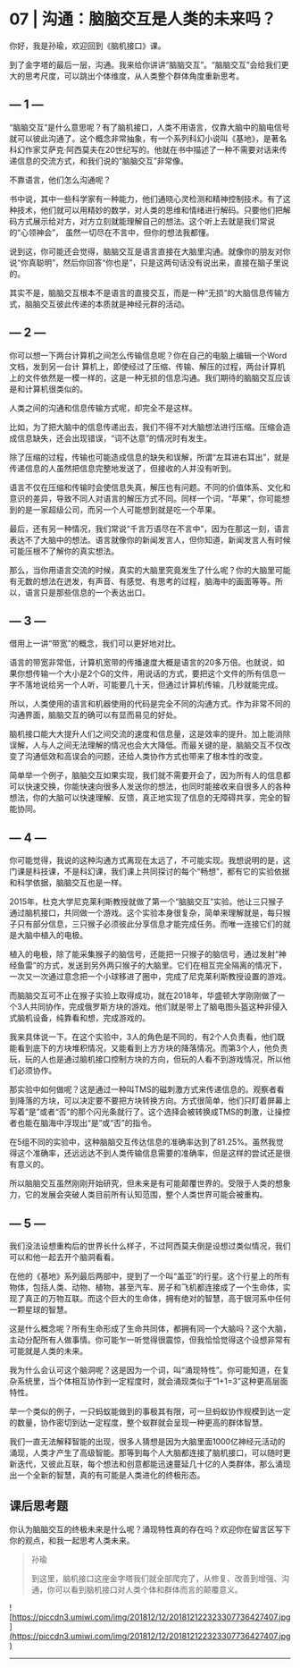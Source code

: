# 07 | 沟通：脑脑交互是人类的未来吗？

你好，我是孙瑜，欢迎回到《脑机接口》课。

到了金字塔的最后一层，沟通。我来给你讲讲“脑脑交互”。“脑脑交互”会给我们更大的思考尺度，可以跳出个体维度，从人类整个群体角度重新思考。

## — 1 —

“脑脑交互”是什么意思呢？有了脑机接口，人类不用语言，仅靠大脑中的脑电信号就可以彼此沟通了。这个概念非常抽象，有一个系列科幻小说叫《基地》，是著名科幻作家艾萨克·阿西莫夫在20世纪写的。他就在书中描述了一种不需要对话来传递信息的交流方式，和我们说的“脑脑交互”非常像。

不靠语言，他们怎么沟通呢？

书中说，其中一些科学家有一种能力，他们通晓心灵检测和精神控制技术。有了这种技术，他们就可以用精妙的数学，对人类的思维和情绪进行解码。只要他们把解码方式展示给对方，对方立刻就能理解自己的想法。这个听上去就是我们常说的“心领神会”， 虽然一切尽在不言中，但你的想法我都懂。

说到这，你可能还会觉得，脑脑交互是语言直接在大脑里沟通。就像你的朋友对你说“你真聪明”，然后你回答“你也是”，只是这两句话没有说出来，直接在脑子里说的。

其实不是，脑脑交互根本不是语言的直接交互，而是一种“无损”的大脑信息传输方式，脑脑交互彼此传递的本质就是神经元群的活动。

## — 2 —

你可以想一下两台计算机之间怎么传输信息呢？你在自己的电脑上编辑一个Word文档，发到另一台计 算机上，即使经过了压缩、传输、解压的过程，两台计算机上的文件依然是一模一样的，这是一种无损的信息沟通。我们期待的脑脑交互应该是和计算机很类似的。

人类之间的沟通和信息传输方式呢，却完全不是这样。

比如，为了把大脑中的信息传递出去，我们不得不对大脑想法进行压缩。压缩会造成信息缺失，还会出现错误，“词不达意”的情况时有发生。

除了压缩的过程，传输也可能造成信息的缺失和误解，所谓“左耳进右耳出”，就是传递信息的人虽然把信息完整地发送了，但接收的人并没有听到。

语言不仅在压缩和传输时会使信息失真，解压也有问题。不同的价值体系、文化和意识的差异，导致不同人对语言的解压方式不同。同样一个词，“苹果”，你可能想到的是一家超级公司，而另一个人可能想到就是吃一个苹果。

最后，还有另一种情况，我们常说“千言万语尽在不言中”，因为在那这一刻，语言表达不了大脑中的想法。语言就像你的新闻发言人，但你知道，新闻发言人有时候可能压根不了解你的真实想法。

那么，当你用语言交流的时候，真实的大脑里究竟发生了什么呢？你的大脑里可能有无数的想法在迸发，有声音、有感觉、有思考的过程，脑海中的画面等等。所以，语言只是那些信息的一个表达出口。

## — 3 —

借用上一讲“带宽”的概念，我们可以更好地对比。

语言的带宽非常低，计算机宽带的传播速度大概是语言的20多万倍。也就说，如果你想传输一个大小是2个G的文件，用说话的方式，要把这个文件的所有信息一字不落地说给另一个人听，可能要几十天，但通过计算机传输，几秒就能完成。

所以，人类使用的语言和机器使用的代码是完全不同的沟通方式。作为非常不同的沟通界面，脑脑交互的确可以有显而易见的好处。

脑机接口能大大提升人们之间交流的速度和信息量，这是效率的提升。加上能消除误解，人与人之间无法理解的情况也会大大降低。而最关键的是，脑脑交互不仅改变了沟通低效和高误会的问题，还给人类协作方式也带来了根本性的改变。

简单举一个例子，脑脑交互如果实现，我们就不需要开会了，因为所有人的信息都可以快速交换，你能快速向很多人发送你的想法，也同时能接收来自很多人的各种想法，你的大脑可以快速理解、反馈，真正地实现了信息的无障碍共享，完全的智能协同。

## — 4 —

你可能觉得，我说的这种沟通方式离现在太远了，不可能实现。我想说明的是，这门课是科技课，不是科幻课，我们课上共同探讨的每个“畅想”，都有它的实验依据和科学依据，脑脑交互也是一样。

2015年，杜克大学尼克莱利斯教授就做了第一个“脑脑交互”实验。他让三只猴子通过脑机接口，共同做一个游戏。这个实验本身很复杂，简单来理解就是，每只猴子只有部分信息，三只猴子必须彼此分享信息才能完成任务。而唯一连接它们的就是大脑中植入的电极。

植入的电极，除了能采集猴子的脑信号，还能把一只猴子的脑信号，通过发射“神经鱼雷”的方式，发送到另外两只猴子的大脑里。它们在相互完全隔离的情况下，一次又一次通过意念把一个小球移进了圈中，完成了尼克莱利斯教授设置的游戏。

而脑脑交互可不止在猴子实验上取得成功，就在2018年，华盛顿大学刚刚做了一个3人共同协作，完成俄罗斯方块的游戏。他们就是带上了脑电图头盔这种非侵入式脑机设备，纯靠看和想，完成游戏的。

我来具体说一下。在这个实验中，3人的角色是不同的，有2个人负责看，他们既能看到底下的方块堆积情况，又能看到上方方块的降落情况。而第3个人，他负责玩，玩的人也是通过脑机接口控制方块的方向，但玩的人看不到游戏情况，所以他们必须协作。

那实验中如何做呢？这是通过一种叫TMS的磁刺激方式来传递信息的。观察者看到降落的方块，可以决定要不要把方块转换方向。方式很简单，他们只盯着屏幕上写着“是”或者“否”的那个闪光条就行了。这个选择会被转换成TMS的刺激，让操控者也能在脑海中浮现出“是”或“否”的指令。

在5组不同的实验中，这种脑脑交互传达信息的准确率达到了81.25%。虽然我觉得这个准确率，还远远达不到人类传输信息需要的准确率，但是这样的尝试还是很有意义的。

所以脑脑交互虽然刚刚开始研究，但未来是有可能颠覆世界的。受限于人类的想象力，它的发展会突破人类目前所有认知范围，整个人类世界可能会被重构。

## — 5 —

我们没法设想重构后的世界长什么样子，不过阿西莫夫倒是设想过类似情况，我们可以和他一起去开个脑洞看看。

在他的《基地》系列最后两部中，提到了一个叫“盖亚”的行星。这个行星上的所有物体，包括人类、动物、植物，甚至汽车、房子和飞机都连接成了一个生命体，实现了真正的万物互联。而这个巨大的生命体，拥有绝对的智慧，高于银河系中任何一颗星球的智慧。

这是什么概念呢？所有生命形成了生命共同体，都拥有同一个大脑吗？这个大脑，主动分配所有人做事情。你可能乍一听觉得很震惊，但我恰恰觉得这个设想非常有可能就是人类的未来。

我为什么会认可这个脑洞呢？这是因为一个词，叫“涌现特性”。你可能知道，在复杂系统里，当个体相互协作到一定程度时，就会涌现类似于“1+1=3”这种更高层面特性。

举一个类似的例子，一只蚂蚁能做到的事极其有限，可一旦蚂蚁协作规模到达一定的数量，协作密切到达一定程度，整个蚁群就会呈现一种更高的群体智慧。

我们一直无法解释智能的出现，很多人猜想是因为大脑里面1000亿神经元活动的涌现，人类才产生了高级智能。那等到每个人大脑都连接了脑机接口，可以随时更新迭代，又彼此互联，每个想法和创意都能迅速蔓延几十亿的人类群体，那么涌现出一个全新的智慧，真的有可能是人类进化的终极形态。

## 课后思考题

你认为脑脑交互的终极未来是什么呢？涌现特性真的存在吗？欢迎你在留言区写下你的观点，和我一起思考人类未来。

> 孙瑜
> 
> 到这里，脑机接口这座金字塔我们就全部爬完了，从修复、改善到增强、沟通，你可以看到脑机接口对人类个体和群体而言的颠覆意义。

![https://piccdn3.umiwi.com/img/201812/12/201812122323307736427407.jpg](https://piccdn3.umiwi.com/img/201812/12/201812122323307736427407.jpg)

---

